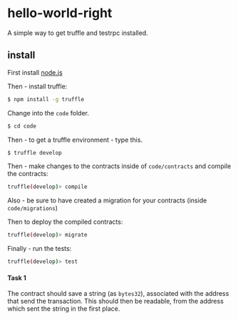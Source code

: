 # hello-world-right

A simple way to get truffle and testrpc installed.

## install

First install [node.js](https://nodejs.org/en/download/)

Then - install truffle:

```bash
$ npm install -g truffle
```

Change into the `code` folder.

```bash
$ cd code
```

Then - to get a truffle environment - type this.

```bash
$ truffle develop
```

Then - make changes to the contracts inside of `code/contracts` and compile the contracts:

```bash
truffle(develop)> compile
```

Also - be sure to have created a migration for your contracts (inside `code/migrations`)

Then to deploy the compiled contracts:

```bash
truffle(develop)> migrate
```

Finally - run the tests:

```bash
truffle(develop)> test
```


#### Task 1

The contract should save a string (as `bytes32`), associated with the address that send the transaction.
This should then be readable, from the address which sent the string in the first place.

